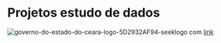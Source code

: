 # Projetos estudo de dados

![governo-do-estado-do-ceara-logo-5D2932AF94-seeklogo com](https://github.com/Disraelle/Projeto_dados/assets/130857871/bdf3fce8-8a21-4db5-996f-ed571153ab88)
[link](https://github.com/Disraelle/desktop-tutorial/blob/main/Dicas%20de%20Excel)
